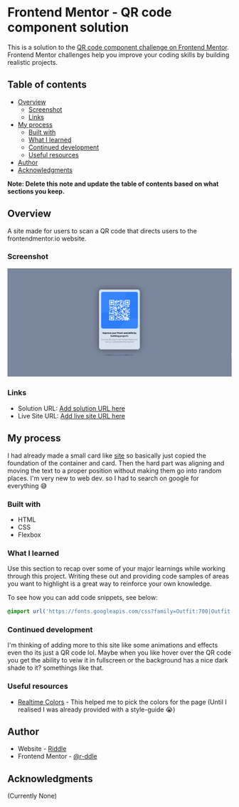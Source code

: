 # Frontend Mentor - QR code component solution

This is a solution to the [QR code component challenge on Frontend Mentor](https://www.frontendmentor.io/challenges/qr-code-component-iux_sIO_H). Frontend Mentor challenges help you improve your coding skills by building realistic projects. 

## Table of contents

- [Overview](#overview)
  - [Screenshot](#screenshot)
  - [Links](#links)
- [My process](#my-process)
  - [Built with](#built-with)
  - [What I learned](#what-i-learned)
  - [Continued development](#continued-development)
  - [Useful resources](#useful-resources)
- [Author](#author)
- [Acknowledgments](#acknowledgments)

**Note: Delete this note and update the table of contents based on what sections you keep.**

## Overview

A site made for users to scan a QR code that directs users to the frontendmentor.io website.

### Screenshot

![](./screenshot.png)

### Links

- Solution URL: [Add solution URL here](https://your-solution-url.com)
- Live Site URL: [Add live site URL here](https://your-live-site-url.com)

## My process

I had already made a small card like [site](https://r-ddle.netlify.app) so basically just copied the foundation of the container and card. Then the hard part was aligning and moving the text to a proper position without making them go into random places. I'm very new to web dev. so I had to search on google for everything 😅

### Built with

- HTML
- CSS
- Flexbox

### What I learned

Use this section to recap over some of your major learnings while working through this project. Writing these out and providing code samples of areas you want to highlight is a great way to reinforce your own knowledge.

To see how you can add code snippets, see below:

```css
@import url('https://fonts.googleapis.com/css?family=Outfit:700|Outfit:400');
```

### Continued development

I'm thinking of adding more to this site like some animations and effects even tho its just a QR code lol. Maybe when you like hover over the QR code you get the ability to veiw it in fullscreen or the background has a nice dark shade to it? somethings like that.

### Useful resources

- [Realtime Colors](https://www.realtimecolors.com/) - This helped me to pick the colors for the page (Until I realised I was already provided with a style-guide 😭)

## Author

- Website - [Riddle](https://www.your-site.com)
- Frontend Mentor - [@r-ddle](https://www.frontendmentor.io/profile/r-ddle)

## Acknowledgments

(Currently None)
